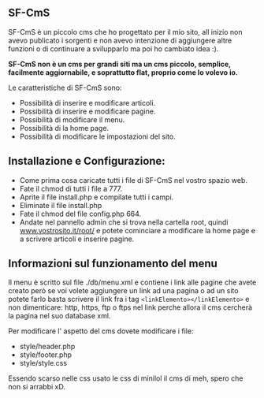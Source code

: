 ## SF-CmS ##

SF-CmS è un piccolo cms che ho progettato per il mio sito, all inizio non avevo publicato i sorgenti e non avevo intenzione di aggiungere altre funzioni o di continuare a svilupparlo ma poi ho cambiato idea :).

**SF-CmS non è un cms per grandi siti ma un cms piccolo, semplice, facilmente aggiornabile, e soprattutto flat, proprio come lo volevo io.**

Le caratteristiche di SF-CmS sono:

- Possibilità di inserire e modificare articoli.
- Possibilità di inserire e modificare pagine.
- Possibilità di modificare il menu.
- Possibilità di la home page.
- Possibilità di modificare le impostazioni del sito.

## Installazione e Configurazione: ##

- Come prima cosa caricate tutti i file di SF-CmS nel vostro spazio web.
- Fate il chmod di tutti i file a 777.
- Aprite il file install.php e compilate tutti i campi.
- Eliminate il file install.php
- Fate il chmod del file config.php 664.
- Andate nel pannello admin che si trova nella cartella root, quindi www.vostrosito.it/root/ e potete cominciare a modificare la home page e a scrivere articoli e inserire pagine.

## Informazioni sul funzionamento del menu ##

Il menu è scritto sul file ./db/menu.xml e contiene i link alle pagine che avete creato però se voi volete aggiungere un link ad una pagina o ad un sito potete farlo basta scrivere il link fra i tag `<linkElemento></linkElemento>` e non dimenticare: http, https, ftp o ftps nel link perche allora il cms cercherà la pagina nel suo database xml.

Per modificare l' aspetto del cms dovete modificare i file:

- style/header.php
- style/footer.php
- style/style.css

Essendo scarso nelle css usato le css di minilol il cms di meh, spero che non si arrabbi xD.